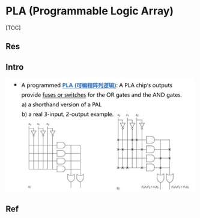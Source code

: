# PLA (Programmable Logic Array)

[TOC]



## Res


## Intro
![](../../../../../../Assets/Pics/Screenshot%202023-06-24%20at%204.06.31%20PM.png)



## Ref

